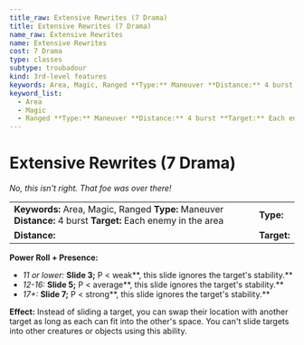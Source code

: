 ```yaml
---
title_raw: Extensive Rewrites (7 Drama)
title: Extensive Rewrites (7 Drama)
name_raw: Extensive Rewrites
name: Extensive Rewrites
cost: 7 Drama
type: classes
subtype: troubadour
kind: 3rd-level features
keywords: Area, Magic, Ranged **Type:** Maneuver **Distance:** 4 burst **Target:** Each enemy in the area
keyword_list:
  - Area
  - Magic
  - Ranged **Type:** Maneuver **Distance:** 4 burst **Target:** Each enemy in the area
---
```


# Extensive Rewrites (7 Drama)

*No, this isn't right. That foe was over there!*

|                                                                                                               |             |
| :------------------------------------------------------------------------------------------------------------ | :---------- |
| **Keywords:** Area, Magic, Ranged **Type:** Maneuver **Distance:** 4 burst **Target:** Each enemy in the area | **Type:**   |
| **Distance:**                                                                                                 | **Target:** |

**Power Roll + Presence:**

- *11 or lower:* **Slide 3;** P \< weak\*\*, this slide ignores the target's stability.\*\*
- *12-16:* **Slide 5;** P \< average\*\*, this slide ignores the target's stability.\*\*
- *17+:* **Slide 7;** P \< strong\*\*, this slide ignores the target's stability.\*\*

**Effect:** Instead of sliding a target, you can swap their location with another target as long as each can fit into the other's space. You can't slide targets into other creatures or objects using this ability.
